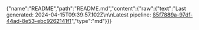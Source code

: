 {"name":"README","path":"README.md","content":{"raw":{"text":"Last generated: 2024-04-15T09:39:57.102Z\n\nLatest pipeline: [85f7889a-97df-44ad-8e53-ebc9262141f1](/pipeline/85f7889a-97df-44ad-8e53-ebc9262141f1)","type":"md"}}}